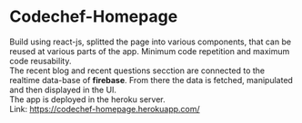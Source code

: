 # Codechef-Homepage

Build using react-js, splitted the page into various components, that can be reused at various parts of the app. Minimum code repetition and maximum code reusability. <br>
The recent blog and recent questions secction are connected to the realtime data-base of <b>firebase</b>. From there the data is fetched, manipulated and then displayed in the UI. 
<br>
The app is deployed in the heroku server.<br>
Link: https://codechef-homepage.herokuapp.com/
